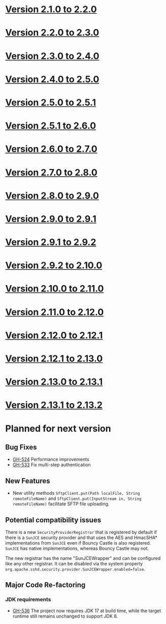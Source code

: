 # [Version 2.1.0 to 2.2.0](./docs/changes/2.2.0.md)

# [Version 2.2.0 to 2.3.0](./docs/changes/2.3.0.md)

# [Version 2.3.0 to 2.4.0](./docs/changes/2.4.0.md)

# [Version 2.4.0 to 2.5.0](./docs/changes/2.5.0.md)

# [Version 2.5.0 to 2.5.1](./docs/changes/2.5.1.md)

# [Version 2.5.1 to 2.6.0](./docs/changes/2.6.0.md)

# [Version 2.6.0 to 2.7.0](./docs/changes/2.7.0.md)

# [Version 2.7.0 to 2.8.0](./docs/changes/2.8.0.md)

# [Version 2.8.0 to 2.9.0](./docs/changes/2.9.0.md)

# [Version 2.9.0 to 2.9.1](./docs/changes/2.9.1.md)

# [Version 2.9.1 to 2.9.2](./docs/changes/2.9.2.md)

# [Version 2.9.2 to 2.10.0](./docs/changes/2.10.0.md)

# [Version 2.10.0 to 2.11.0](./docs/changes/2.11.0.md)

# [Version 2.11.0 to 2.12.0](./docs/changes/2.12.0.md)

# [Version 2.12.0 to 2.12.1](./docs/changes/2.12.1.md)

# [Version 2.12.1 to 2.13.0](./docs/changes/2.13.0.md)

# [Version 2.13.0 to 2.13.1](./docs/changes/2.13.1.md)

# [Version 2.13.1 to 2.13.2](./docs/changes/2.13.2.md)

# Planned for next version

## Bug Fixes

* [GH-524](https://github.com/apache/mina-sshd/issues/524) Performance improvements
* [GH-533](https://github.com/apache/mina-sshd/issues/533) Fix multi-step authentication

## New Features

* New utility methods `SftpClient.put(Path localFile, String remoteFileName)` and
`SftpClient.put(InputStream in, String remoteFileName)` facilitate SFTP file uploading.

## Potential compatibility issues

There is a new `SecurityProviderRegistrar` that is registered by default
if there is a `SunJCE` security provider and that uses the AES and
HmacSHA* implementations from `SunJCE` even if Bouncy Castle is also
registered. `SunJCE` has native implementations, whereas Bouncy Castle
may not.

The new registrar has the name "SunJCEWrapper" and can be configured
like any other registrar. It can be disabled via the system property
`org.apache.sshd.security.provider.SunJCEWrapper.enabled=false`.

## Major Code Re-factoring

### JDK requirements

* [GH-536](https://github.com/apache/mina-sshd/issues/536) The project now requires
JDK 17 at build time, while the target runtime still remains unchanged to support JDK 8.
